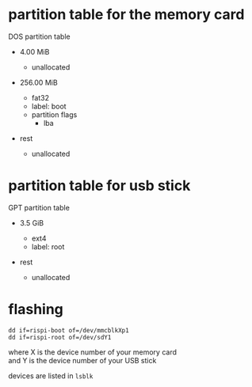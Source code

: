 # partition table for the memory card

DOS partition table

- 4.00   MiB
    - unallocated

- 256.00 MiB
    - fat32
    - label: boot
    - partition flags
        - lba

- rest
    - unallocated

# partition table for usb stick

GPT partition table

- 3.5 GiB
    - ext4
    - label: root

- rest
    - unallocated

# flashing

```
dd if=rispi-boot of=/dev/mmcblkXp1
dd if=rispi-root of=/dev/sdY1
```

where X is the device number of your memory card  
and Y is the device number of your USB stick

devices are listed in `lsblk` 
